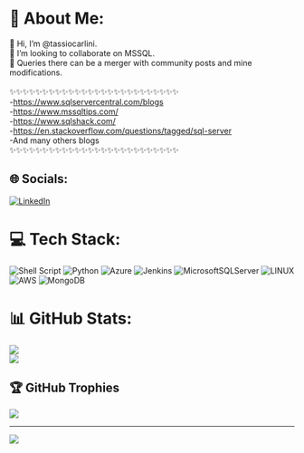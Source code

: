 # 💫 About Me:
 👋 Hi, I’m @tassiocarlini.<br>💞️ I’m looking to collaborate on MSSQL.<br>👋 Queries there can be a merger with community posts and mine modifications.<br><br>✨✨✨✨✨✨✨✨✨✨✨✨✨✨✨✨✨✨✨✨✨✨✨✨✨✨<br>-https://www.sqlservercentral.com/blogs<br>-https://www.mssqltips.com/<br>-https://www.sqlshack.com/<br>-https://en.stackoverflow.com/questions/tagged/sql-server<br>-And many others blogs<br>✨✨✨✨✨✨✨✨✨✨✨✨✨✨✨✨✨✨✨✨✨✨✨✨✨✨


## 🌐 Socials:
[![LinkedIn](https://img.shields.io/badge/LinkedIn-%230077B5.svg?logo=linkedin&logoColor=white)](https://linkedin.com/in/tassiocarlini) 

# 💻 Tech Stack:
![Shell Script](https://img.shields.io/badge/shell_script-%23121011.svg?style=flat&logo=gnu-bash&logoColor=white) ![Python](https://img.shields.io/badge/python-3670A0?style=flat&logo=python&logoColor=ffdd54) ![Azure](https://img.shields.io/badge/azure-%230072C6.svg?style=flat&logo=azure-devops&logoColor=white) ![Jenkins](https://img.shields.io/badge/jenkins-%232C5263.svg?style=flat&logo=jenkins&logoColor=white) ![MicrosoftSQLServer](https://img.shields.io/badge/Microsoft%20SQL%20Sever-CC2927?style=flat&logo=microsoft%20sql%20server&logoColor=white) ![LINUX](https://img.shields.io/badge/Linux-FCC624?style=flat&logo=linux&logoColor=black) ![AWS](https://img.shields.io/badge/AWS-%23FF9900.svg?style=flat&logo=amazon-aws&logoColor=white) ![MongoDB](https://img.shields.io/badge/MongoDB-%234ea94b.svg?style=flat&logo=mongodb&logoColor=white)
# 📊 GitHub Stats:
![](https://github-readme-stats.vercel.app/api?username=tassiocarlini&theme=blue-green&hide_border=false&include_all_commits=true&count_private=false)<br/>
![](https://github-readme-streak-stats.herokuapp.com/?user=tassiocarlini&theme=blue-green&hide_border=false)<br/>

## 🏆 GitHub Trophies
![](https://github-profile-trophy.vercel.app/?username=tassiocarlini&theme=onedark&no-frame=false&no-bg=true&margin-w=4)

---
[![](https://visitcount.itsvg.in/api?id=tassiocarlini&icon=0&color=12)](https://visitcount.itsvg.in)

<!-- Proudly created with GPRM ( https://gprm.itsvg.in ) -->
